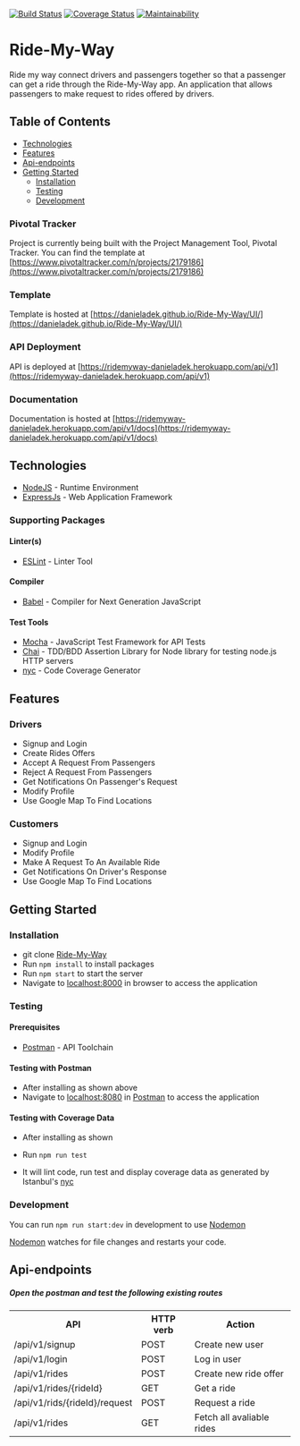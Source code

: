 [![Build Status](https://travis-ci.org/DanielAdek/Ride-My-Way.svg?branch=ch%2Ftravis-ci-%23158577021)](https://travis-ci.org/DanielAdek/Ride-My-Way) [![Coverage Status](https://coveralls.io/repos/github/DanielAdek/Ride-My-Way/badge.svg?branch=ch%2Ftravis-ci-%23158577021)](https://coveralls.io/github/DanielAdek/Ride-My-Way?branch=ch%2Ftravis-ci-%23158577021) [![Maintainability](https://api.codeclimate.com/v1/badges/e6ab6169896f168279d2/maintainability)](https://codeclimate.com/github/DanielAdek/Ride-My-Way/maintainability)
# Ride-My-Way
Ride my way connect drivers and passengers together so that a passenger can get a ride through the Ride-My-Way app.
An application that allows passengers to make request to rides offered by drivers.

## Table of Contents

 * [Technologies](#technologies)
 * [Features](#features)
 * [Api-endpoints](#api-endpoints)
 * [Getting Started](#getting-started)
    * [Installation](#installation)
    * [Testing](#testing)
    * [Development](#development)
    
    

### Pivotal Tracker
Project is currently being built with the Project Management Tool, Pivotal Tracker.
You can find the template at [https://www.pivotaltracker.com/n/projects/2179186](https://www.pivotaltracker.com/n/projects/2179186)

### Template
Template is hosted at [https://danieladek.github.io/Ride-My-Way/UI/](https://danieladek.github.io/Ride-My-Way/UI/)

### API Deployment
API is deployed at [https://ridemyway-danieladek.herokuapp.com/api/v1](https://ridemyway-danieladek.herokuapp.com/api/v1)

### Documentation
Documentation is hosted at [https://ridemyway-danieladek.herokuapp.com/api/v1/docs](https://ridemyway-danieladek.herokuapp.com/api/v1/docs)

## Technologies

* [NodeJS](https://nodejs.org/) - Runtime Environment
* [ExpressJs](https://expressjs.com/) - Web Application Framework

### Supporting Packages

#### Linter(s)

* [ESLint](https://eslint.org/) - Linter Tool

#### Compiler

* [Babel](https://eslint.org/) - Compiler for Next Generation JavaScript

#### Test Tools

* [Mocha](https://mochajs.org/) - JavaScript Test Framework for API Tests
* [Chai](http://chaijs.com/) - TDD/BDD Assertion Library for Node
  library for testing node.js HTTP servers
* [nyc](https://istanbul.js.org/) - Code Coverage Generator

## Features

### Drivers
* Signup and Login
* Create Rides Offers
* Accept A Request From Passengers
* Reject A Request From Passengers
* Get Notifications On Passenger's Request
* Modify Profile
* Use Google Map To Find Locations

### Customers
* Signup and Login
* Modify Profile
* Make A Request To An Available Ride
* Get Notifications On Driver's Response
* Use Google Map To Find Locations

## Getting Started

### Installation

* git clone
  [Ride-My-Way](https://github.com/DanielAdek/Ride-My-Way)
* Run `npm install` to install packages
* Run `npm start` to start the server
* Navigate to [localhost:8000](http://localhost:8080/) in browser to access the
  application

### Testing

#### Prerequisites

* [Postman](https://getpostman.com/) - API Toolchain

#### Testing with Postman

* After installing as shown above
* Navigate to [localhost:8080](http://localhost:8080/) in
  [Postman](https://getpostman.com/) to access the application

#### Testing with Coverage Data

* After installing as shown 

* Run `npm run test`
* It will lint code, run test and display coverage data as generated by
  Istanbul's [nyc](https://github.com/istanbuljs/nyc)

### Development
You can run `npm run start:dev` in development to use [Nodemon](https://nodemon.io/)

[Nodemon](https://nodemon.io/) watches for file changes and restarts your code. 

## Api-endpoints


##### Open the postman and test the following existing routes
<table>
    <tr>
        <th>API</th>
        <th>HTTP verb</th>
        <th>Action</th>
    </tr>
    <tr>
        <td>/api/v1/signup</td>
        <td>POST</td>
        <td>Create new user</td>
    </tr>
    <tr>
        <td>/api/v1/login</td>
        <td>POST</td>
        <td>Log in user</td>
    </tr>
    <tr>
        <td>/api/v1/rides</td>
        <td>POST</td>
        <td>Create new ride offer</td>
    </tr>
    <tr>
        <td>/api/v1/rides/{rideId}</td>
        <td>GET</td>
        <td>Get a ride</td>
    </tr>
    <tr>
        <td>/api/v1/rids/{rideId}/request</td>
        <td>POST</td>
        <td>Request a ride</td>
    </tr>
    <tr>
        <td>/api/v1/rides</td>
        <td> GET</td>
        <td>Fetch all avaliable rides </td>
    </tr>
</table>
